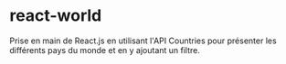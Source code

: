 # react-world
Prise en main de React.js en utilisant l'API Countries pour présenter les différents pays du monde et en y ajoutant un filtre.

